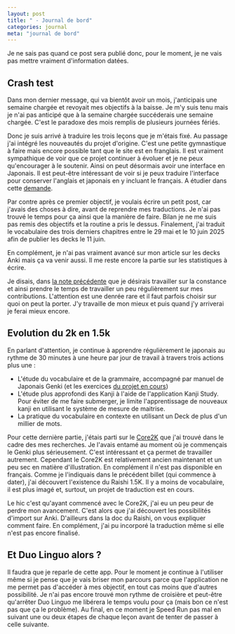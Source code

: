```yaml
---
layout: post
title: " - Journal de bord"
categories: journal
meta: "journal de bord"
---
```


Je ne sais pas quand ce post sera publié donc, pour le moment, je ne vais pas mettre vraiment d'information datées.

## Crash test

Dans mon dernier message, qui va bientôt avoir un mois, j'anticipais une semaine chargée et revoyait mes objectifs à la baisse. Je m'y suis tenu mais je n'ai pas anticipé que à la semaine chargée succéderais une semaine chargée. C'est le paradoxe des mois remplis de plusieurs journées fériés.

Donc je suis arrivé à traduire les trois leçons que je m'étais fixé. Au passage j'ai intégré les nouveautés du projet d'origine. C'est une petite gymnastique à faire mais encore possible tant que le site est en franglais. Il est vraiment sympathique de voir que ce projet continuer à évoluer et je ne peux qu'encourager à le soutenir. Ainsi on peut désormais avoir une interface en Japonais. Il est peut-être intéressant de voir si je peux traduire l'interface pour conserver l'anglais et japonais en y incluant le français. A étudier dans cette [demande](https://github.com/brice/genki-study-resources-fr/issues/20).

Par contre après ce premier objectif, je voulais écrire un petit post, car j'avais des choses à dire, avant de reprendre mes traductions. Je n'ai pas trouvé le temps pour ça ainsi que la manière de faire. Bilan je ne me suis pas remis des objectifs et la routine a pris le dessus. Finalement, j'ai traduit le vocabulaire des trois derniers chapitres entre le 29 mai et le 10 juin 2025 afin de publier les decks le 11 juin.

En complément, je n'ai pas vraiment avancé sur mon article sur les decks Anki mais ça va venir aussi. Il me reste encore la partie sur les statistiques à écrire.

Je disais, dans [la note précédente](https://brice.github.io/journal/journal-02/) que je désirais travailler sur la constance et ainsi prendre le temps de travailler un peu régulièrement sur mes contributions.  L'attention est une denrée rare et il faut parfois choisir sur quoi on peut la porter. J'y travaille de mon mieux et puis quand j'y arriverai je ferai mieux encore.  


## Evolution du 2k en 1.5k

En parlant d'attention, je continue à apprendre régulièrement le japonais au rythme de 30 minutes à une heure par jour de travail à travers trois actions plus une : 

* L'étude du vocabulaire et de la grammaire, accompagné par manuel de Japonais Genki (et les exercices [du projet en cours](https://brice.github.io/genki-study-resources-fr/lessons-3rd/))
* L'étude plus approfondi des Kanji à l'aide de l'application Kanji Study. Pour éviter de me faire submerger, je limite l'apprentissage de nouveaux kanji en utilisant le système de mesure de maitrise.
* La pratique du vocabulaire en contexte en utilisant un Deck de plus d'un millier de mots.

Pour cette dernière partie, j'étais parti sur le [Core2K](https://ankiweb.net/shared/info/2141233552) que j'ai trouvé dans le cadre des mes recherches. Je l'avais entamé au moment où je commençais le Genki plus sérieusement. C'est intéressant et ça permet de travailler autrement. Cependant le Core2K est relativement ancien maintenant et un peu sec en matière d'illustration. En complément il n'est pas disponible en français. Comme je l'indiquais dans le précédent billet (qui commence à dater), j'ai découvert l'existence du Raishi 1.5K. Il y a moins de vocabulaire, il est plus imagé et, surtout, un projet de traduction est en cours.

Le hic c'est qu'ayant commencé avec le Core2K, j'ai eu un peu peur de perdre mon avancement. C'est alors que j'ai découvert les possibilités d'import sur Anki. D'ailleurs dans la doc du Raishi, on vous expliquer comment faire. En complément, j'ai pu incorporé la traduction même si elle n'est pas encore finalisé. 

## Et Duo Linguo alors ? 

Il faudra que je reparle de cette app. Pour le moment je continue à l'utiliser même si je pense que je vais briser mon parcours parce que l'application ne me permet pas d'accéder à mes objectif, en tout cas moins que d'autres possibilité. Je n'ai pas encore trouvé mon rythme de croisière et peut-être qu'arrêter Duo Linguo me libérera le temps voulu pour ça (mais bon ce n'est pas que ça le problème). Au final, en ce moment je Speed Run pas mal en suivant une ou deux étapes de chaque leçon avant de tenter de passer à celle suivante. 



